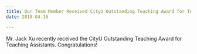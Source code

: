 ```yaml
---
title: Our Team Member Received CityU Outstanding Teaching Award for TA
date: 2018-04-16

---
```

Mr. Jack Xu recently received the CityU Outstanding Teaching Award for Teaching Assistants. Congratulations!
<!--more-->
